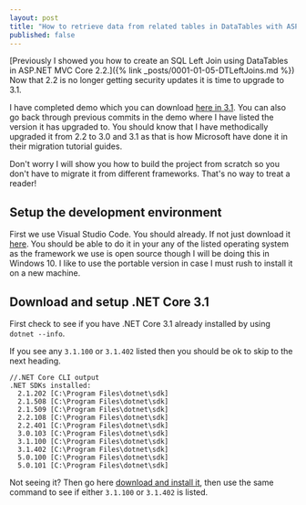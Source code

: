 ```yaml
---
layout: post
title: "How to retrieve data from related tables in DataTables with ASP.NET MVC Core 3.1"
published: false
---
```


[Previously I showed you how to create an SQL Left Join using DataTables in ASP.NET MVC Core 2.2.]({% link _posts/0001-01-05-DTLeftJoins.md  %}) Now that 2.2 is no longer getting security updates it is time to upgrade to 3.1.

I have completed demo which you can download [here in 3.1](https://github.com/LayersOfAbstraction/DTEditorLeftJoinSample). You can also go back through previous commits in the demo where I have listed the version it has upgraded to. You should know that I have methodically upgraded it from 2.2 to 3.0 and 3.1 as that is how Microsoft have done it in their migration tutorial guides.

Don't worry I will show you how to build the project from scratch so you don't have to migrate it from different frameworks. That's no way to treat a reader!

## Setup the development environment

First we use Visual Studio Code. You should already. If not just download it [here](https://code.visualstudio.com/download#). You should be able to do it in your any of the listed operating system as the framework we use is open source though I will be doing this in Windows 10. I like to use the portable version in case I must rush to install it on a new machine.

## Download and setup .NET Core 3.1 ##

First check to see if you have .NET Core 3.1 already installed by using `dotnet --info`.


If you see any `3.1.100` or `3.1.402` listed then you should be ok to skip to the next heading.


```
//.NET Core CLI output
.NET SDKs installed:
  2.1.202 [C:\Program Files\dotnet\sdk]
  2.1.508 [C:\Program Files\dotnet\sdk]
  2.1.509 [C:\Program Files\dotnet\sdk]
  2.2.108 [C:\Program Files\dotnet\sdk]
  2.2.401 [C:\Program Files\dotnet\sdk]
  3.0.103 [C:\Program Files\dotnet\sdk]
  3.1.100 [C:\Program Files\dotnet\sdk]
  3.1.402 [C:\Program Files\dotnet\sdk]
  5.0.100 [C:\Program Files\dotnet\sdk]
  5.0.101 [C:\Program Files\dotnet\sdk]
```

Not seeing it? Then go here [download and install it](https://dotnet.microsoft.com/download), then use the same command to see if either `3.1.100` or `3.1.402` is listed.

